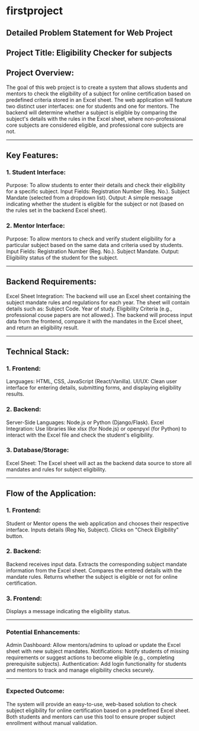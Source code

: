 # firstproject

## Detailed Problem Statement for Web Project
## Project Title: Eligibility Checker for subjects
## Project Overview:
The goal of this web project is to create a system that allows students and mentors to check the eligibility of a subject for online certification based on predefined criteria stored in an Excel sheet. The web application will feature two distinct user interfaces: one for students and one for mentors. The backend will determine whether a subject is eligible by comparing the subject's details with the rules in the Excel sheet, where non-professional core subjects are considered eligible, and professional core subjects are not.

---

## Key Features:
### 1. Student Interface:
Purpose: To allow students to enter their details and check their eligibility for a specific subject.
Input Fields:
Registration Number (Reg. No.).
Subject Mandate (selected from a dropdown list).
Output:
A simple message indicating whether the student is eligible for the subject or not (based on the rules set in the backend Excel sheet).

### 2. Mentor Interface:
Purpose: To allow mentors to check and verify student eligibility for a particular subject based on the same data and criteria used by students.
Input Fields:
Registration Number (Reg. No.).
Subject Mandate.
Output:
Eligibility status of the student for the subject.

---

## Backend Requirements:
Excel Sheet Integration:
The backend will use an Excel sheet containing the subject mandate rules and regulations for each year.
The sheet will contain details such as:
Subject Code.
Year of study.
Eligibility Criteria (e.g., professional couse papers are not allowed.).
The backend will process input data from the frontend, compare it with the mandates in the Excel sheet, and return an eligibility result.

---

## Technical Stack:
### 1. Frontend:
Languages: HTML, CSS, JavaScript (React/Vanilla).
UI/UX: Clean user interface for entering details, submitting forms, and displaying eligibility results.
### 2. Backend:
Server-Side Languages: Node.js or Python (Django/Flask).
Excel Integration: Use libraries like xlsx (for Node.js) or openpyxl (for Python) to interact with the Excel file and check the student's eligibility.
### 3. Database/Storage:
Excel Sheet: The Excel sheet will act as the backend data source to store all mandates and rules for subject eligibility.

---

## Flow of the Application:
### 1. Frontend:
Student or Mentor opens the web application and chooses their respective interface.
Inputs details (Reg No, Subject).
Clicks on "Check Eligibility" button.
### 2. Backend:
Backend receives input data.
Extracts the corresponding subject mandate information from the Excel sheet.
Compares the entered details with the mandate rules.
Returns whether the subject is eligible or not for online certification.
### 3. Frontend:
Displays a message indicating the eligibility status.

---

### Potential Enhancements:
Admin Dashboard: Allow mentors/admins to upload or update the Excel sheet with new subject mandates.
Notifications: Notify students of missing requirements or suggest actions to become eligible (e.g., completing prerequisite subjects).
Authentication: Add login functionality for students and mentors to track and manage eligibility checks securely.

---

### Expected Outcome:
The system will provide an easy-to-use, web-based solution to check subject eligibility for online certification based on a predefined Excel sheet. Both students and mentors can use this tool to ensure proper subject enrollment without manual validation.

